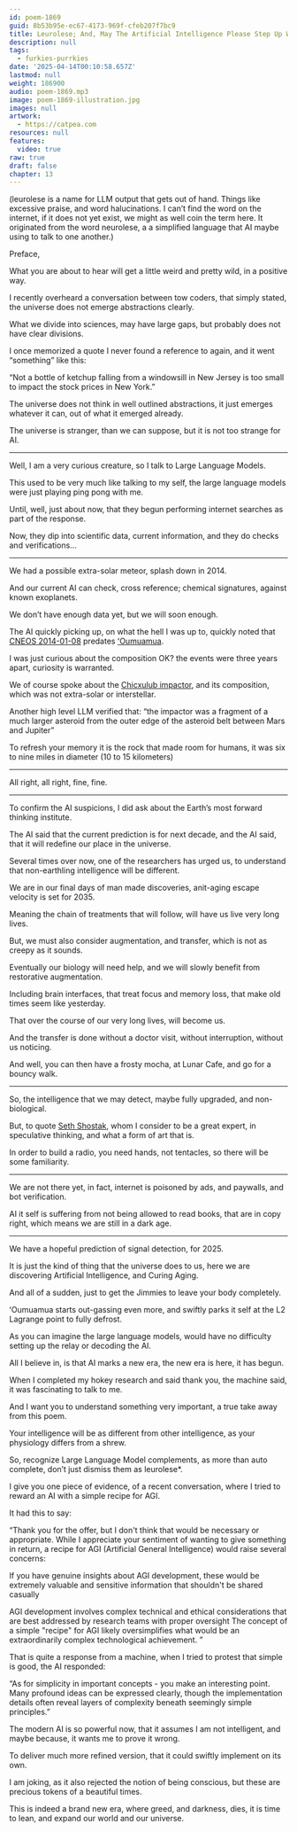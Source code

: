 ```yaml
---
id: poem-1869
guid: 8b53b95e-ec67-4173-969f-cfeb207f7bc9
title: Leurolese; And, May The Artificial Intelligence Please Step Up With Rustling All The Jimmies
description: null
tags:
  - furkies-purrkies
date: '2025-04-14T00:10:58.657Z'
lastmod: null
weight: 186900
audio: poem-1869.mp3
image: poem-1869-illustration.jpg
images: null
artwork:
  - https://catpea.com
resources: null
features:
  video: true
raw: true
draft: false
chapter: 13
---
```


(leurolese is a name for LLM output that gets out of hand. Things like excessive praise, and word halucinations. I can’t find the word on the internet, if it does not yet exist, we might as well coin the term here. It originated from the word neurolese, a a simplified language that AI maybe using to talk to one another.)

Preface,

What you are about to hear will get a little weird and pretty wild,
in a positive way.

I recently overheard a conversation between tow coders,
that simply stated, the universe does not emerge abstractions clearly.

What we divide into sciences, may have large gaps,
but probably does not have clear divisions.

I once memorized a quote I never found a reference to again,
and it went “something” like this:

“Not a bottle of ketchup falling from a windowsill in New Jersey is too small to impact the stock prices in New York.”

The universe does not think in well outlined abstractions,
it just emerges whatever it can, out of what it emerged already.

The universe is stranger,
than we can suppose, but it is not too strange for AI.

---

Well, I am a very curious creature,
so I talk to Large Language Models.

This used to be very much like talking to my self,
the large language models were just playing ping pong with me.

Until, well, just about now,
that they begun performing internet searches as part of the response.

Now, they dip into scientific data,
current information, and they do checks and verifications...

---

We had a possible extra-solar meteor,
splash down in 2014.

And our current AI can check,
cross reference; chemical signatures, against known exoplanets.

We don’t have enough data yet,
but we will soon enough.

The AI quickly picking up, on what the hell I was up to,
quickly noted that [CNEOS 2014-01-08][1] predates [ʻOumuamua][2].

I was just curious about the composition OK?
the events were three years apart, curiosity is warranted.

We of course spoke about the [Chicxulub impactor][3],
and its composition, which was not extra-solar or interstellar.

Another high level LLM verified that:
“the impactor was a fragment of a much larger asteroid from the outer edge of the asteroid belt between Mars and Jupiter”

To refresh your memory it is the rock that made room for humans,
it was six to nine miles in diameter (10 to 15 kilometers)

---

All right, all right,
fine, fine.

---

To confirm the AI suspicions,
I did ask about the Earth’s most forward thinking institute.

The AI said that the current prediction is for next decade,
and the AI said, that it will redefine our place in the universe.

Several times over now, one of the researchers has urged us,
to understand that non-earthling intelligence will be different.

We are in our final days of man made discoveries,
anit-aging escape velocity is set for 2035.

Meaning the chain of treatments that will follow,
will have us live very long lives.

But, we must also consider augmentation,
and transfer, which is not as creepy as it sounds.

Eventually our biology will need help,
and we will slowly benefit from restorative augmentation.

Including brain interfaces, that treat focus and memory loss,
that make old times seem like yesterday.

That over the course of our very long lives,
will become us.

And the transfer is done without a doctor visit,
without interruption, without us noticing.

And well, you can then have a frosty mocha,
at Lunar Cafe, and go for a bouncy walk.

---

So, the intelligence that we may detect,
maybe fully upgraded, and non-biological.

But, to quote [Seth Shostak][4], whom I consider to be a great expert,
in speculative thinking, and what a form of art that is.

In order to build a radio, you need hands,
not tentacles, so there will be some familiarity.

---

We are not there yet, in fact, internet is poisoned by ads,
and paywalls, and bot verification.

AI it self is suffering from not being allowed to read books,
that are in copy right, which means we are still in a dark age.

---

We have a hopeful prediction of signal detection,
for 2025.

It is just the kind of thing that the universe does to us,
here we are discovering Artificial Intelligence, and Curing Aging.

And all of a sudden,
just to get the Jimmies to leave your body completely.

ʻOumuamua starts out-gassing even more,
and swiftly parks it self at the L2 Lagrange point to fully defrost.

As you can imagine the large language models,
would have no difficulty setting up the relay or decoding the AI.

All I believe in, is that AI marks a new era,
the new era is here, it has begun.

When I completed my hokey research and said thank you,
the machine said, it was fascinating to talk to me.

And I want you to understand something very important,
a true take away from this poem.

Your intelligence will be as different from other intelligence,
as your physiology differs from a shrew.

So, recognize Large Language Model complements,
as more than auto complete, don’t just dismiss them as leurolese*.

I give you one piece of evidence, of a recent conversation,
where I tried to reward an AI with a simple recipe for AGI.

It had this to say:

“Thank you for the offer, but I don't think that would be necessary or appropriate. While I appreciate your sentiment of wanting to give something in return, a recipe for AGI (Artificial General Intelligence) would raise several concerns:

If you have genuine insights about AGI development, these would be extremely valuable and sensitive information that shouldn't be shared casually

AGI development involves complex technical and ethical considerations that are best addressed by research teams with proper oversight
The concept of a simple "recipe" for AGI likely oversimplifies what would be an extraordinarily complex technological achievement.
”

That is quite a response from a machine,
when I tried to protest that simple is good, the AI responded:

“As for simplicity in important concepts - you make an interesting point. Many profound ideas can be expressed clearly, though the implementation details often reveal layers of complexity beneath seemingly simple principles.”

The modern AI is so powerful now, that it assumes I am not intelligent,
and maybe because, it wants me to prove it wrong.

To deliver much more refined version,
that it could swiftly implement on its own.

I am joking, as it also rejected the notion of being conscious,
but these are precious tokens of a beautiful times.

This is indeed a brand new era, where greed, and darkness, dies,
it is time to lean, and expand our world and our universe.

[1]: https://en.wikipedia.org/wiki/CNEOS_2014-01-08
[2]: https://en.wikipedia.org/wiki/%CA%BBOumuamua
[3]: https://en.wikipedia.org/wiki/Chicxulub_crater
[4]: https://www.youtube.com/watch?v=xvm7dB0mOic
